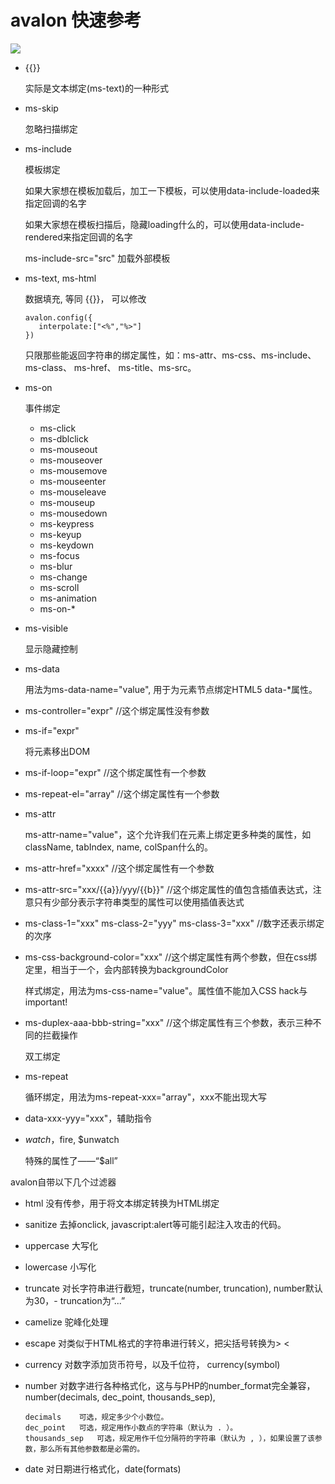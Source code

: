 # avalon 快速参考

![](http://images.cnblogs.com/cnblogs_com/rubylouvre/495346/o_msbindings.png)


-   {{}}		
	
	实际是文本绑定(ms-text)的一种形式

-   ms-skip                

	忽略扫描绑定
-	ms-include

	模板绑定

	如果大家想在模板加载后，加工一下模板，可以使用data-include-loaded来指定回调的名字
	
	如果大家想在模板扫描后，隐藏loading什么的，可以使用data-include-rendered来指定回调的名字

	ms-include-src="src" 加载外部模板

-	ms-text, ms-html

	数据填充, 等同 {{}}， 可以修改
	
		avalon.config({
		   interpolate:["<%","%>"]
		})

	只限那些能返回字符串的绑定属性，如：ms-attr、ms-css、ms-include、ms-class、 ms-href、 ms-title、ms-src。

-	ms-on

	事件绑定

	-   ms-click
	-   ms-dblclick
	-   ms-mouseout
	-   ms-mouseover
	-   ms-mousemove
	-   ms-mouseenter
	-   ms-mouseleave
	-   ms-mouseup
	-   ms-mousedown
	-   ms-keypress
	-   ms-keyup
	-   ms-keydown
	-   ms-focus
	-   ms-blur
	-   ms-change
	-   ms-scroll
	-   ms-animation
	-   ms-on-*

-	ms-visible

	显示隐藏控制

-	ms-data

	用法为ms-data-name="value", 用于为元素节点绑定HTML5 data-*属性。

-   ms-controller="expr"   //这个绑定属性没有参数
-   ms-if="expr"

	将元素移出DOM

-   ms-if-loop="expr"      //这个绑定属性有一个参数
-   ms-repeat-el="array"   //这个绑定属性有一个参数
-   ms-attr

	ms-attr-name="value"，这个允许我们在元素上绑定更多种类的属性，如className, tabIndex, name, colSpan什么的。

-   ms-attr-href="xxxx"    //这个绑定属性有一个参数
-   ms-attr-src="xxx/{{a}}/yyy/{{b}}"   //这个绑定属性的值包含插值表达式，注意只有少部分表示字符串类型的属性可以使用插值表达式
-   ms-class-1="xxx" ms-class-2="yyy" ms-class-3="xxx" //数字还表示绑定的次序
-   ms-css-background-color="xxx" //这个绑定属性有两个参数，但在css绑定里，相当于一个，会内部转换为backgroundColor 

	样式绑定，用法为ms-css-name="value"。属性值不能加入CSS hack与important!
	
-   ms-duplex-aaa-bbb-string="xxx"	//这个绑定属性有三个参数，表示三种不同的拦截操作

	双工绑定

-	ms-repeat

	循环绑定，用法为ms-repeat-xxx="array"，xxx不能出现大写

-	data-xxx-yyy="xxx"，辅助指令

-	$watch，$fire, $unwatch

	特殊的属性了——“$all”

avalon自带以下几个过滤器

-	html	没有传参，用于将文本绑定转换为HTML绑定
-	sanitize	去掉onclick, javascript:alert等可能引起注入攻击的代码。
-	uppercase	大写化
-	lowercase	小写化
-	truncate	对长字符串进行截短，truncate(number, truncation), number默认为30，-	truncation为“...”	
-	camelize	驼峰化处理
-	escape	对类似于HTML格式的字符串进行转义，把尖括号转换为&gt; &lt;
-	currency	对数字添加货币符号，以及千位符， currency(symbol)
-	number	对数字进行各种格式化，这与与PHP的number_format完全兼容， number(decimals, dec_point, thousands_sep),
              
		decimals	可选，规定多少个小数位。
        dec_point	可选，规定用作小数点的字符串（默认为 . ）。
        thousands_sep	可选，规定用作千位分隔符的字符串（默认为 , ），如果设置了该参数，那么所有其他参数都是必需的。
            
-	date	对日期进行格式化，date(formats)



